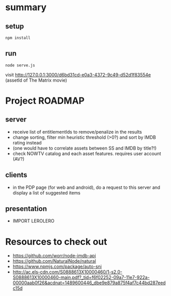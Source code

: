# summary

## setup

    npm install


## run

    node serve.js

visit <http://127.0.0.1:3000/d6bd31cd-e0a3-4372-9c49-d52d1f83554e> (assetId of The Matrix movie)


# Project ROADMAP

## server

* receive list of entitlementIds to remove/penalize in the results
* change sorting, filter min heuristic threshold (>0?) and sort by IMDB rating instead
* (one would have to correlate assets between SS and IMDB by title?!)
* check NOWTV catalog and each asset features. requires user account (AV?)


## clients

* in the PDP page (for web and android), do a request to this server and display a list of suggested items


## presentation

* IMPORT LEROLERO


# Resources to check out

* <https://github.com/worr/node-imdb-api>
* <https://github.com/NaturalNode/natural>
* <https://www.npmjs.com/package/auto-sni>
*  <http://ac.els-cdn.com/S0888613X10000460/1-s2.0-S0888613X10000460-main.pdf?_tid=f6f02252-09a7-11e7-922a-00000aab0f26&acdnat=1489600446_dbe9e879a875f4af7c44bd287eedc15d>
